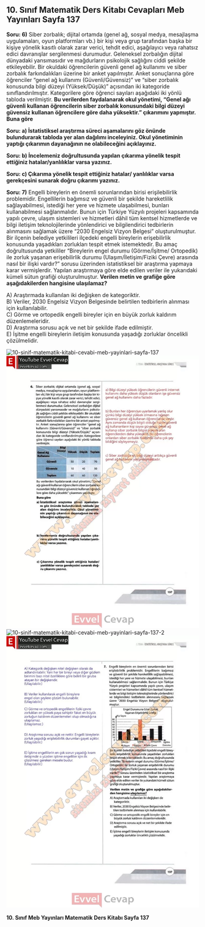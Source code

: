 ## 10. Sınıf Matematik Ders Kitabı Cevapları Meb Yayınları Sayfa 137

**Soru: 6)** Siber zorbalık; dijital ortamda (genel ağ, sosyal medya, mesajlaşma uygulamaları, oyun platformları vb.) bir kişi veya grup tarafından başka bir kişiye yönelik kasıtlı olarak zarar verici, tehdit edici, aşağılayıcı veya rahatsız edici davranışlar sergilenmesi durumudur. Geleneksel zorbalığın dijital dünyadaki yansımasıdır ve mağdurların psikolojik sağlığını ciddi şekilde etkileyebilir. Bir okuldaki öğrencilerin güvenli genel ağ kullanımı ve siber zorbalık farkındalıkları üzerine bir anket yapılmıştır. Anket sonuçlarına göre öğrenciler “genel ağ kullanımı (Güvenli/Güvensiz)” ve “siber zorbalık konusunda bilgi düzeyi (Yüksek/Düşük)” açısından iki kategoride sınıflandırılmıştır. Kategorilere göre öğrenci sayıları aşağıdaki iki yönlü tabloda verilmiştir. **Bu verilerden faydalanarak okul yönetimi, “Genel ağı güvenli kullanan öğrencilerin siber zorbalık konusundaki bilgi düzeyi güvensiz kullanan öğrencilere göre daha yüksektir.” çıkarımını yapmıştır. Buna göre**

**Soru: a) İstatistiksel araştırma süreci aşamalarını göz önünde bulundurarak tabloda yer alan dağılımı inceleyiniz. Okul yönetiminin yaptığı çıkarımın dayanağının ne olabileceğini açıklayınız.**

**Soru: b) İncelemeniz doğrultusunda yapılan çıkarıma yönelik tespit ettiğiniz hatalar/yanlılıklar varsa yazınız.**

**Soru: c) Çıkarıma yönelik tespit ettiğiniz hatalar/ yanlılıklar varsa gerekçesini sunarak doğru çıkarımı yazınız.**

**Soru: 7)** Engelli bireylerin en önemli sorunlarından birisi erişilebilirlik problemidir. Engellilerin bağımsız ve güvenli bir şekilde hareketlilik sağlayabilmesi, istediği her yere ve hizmete ulaşabilmesi, bunları kullanabilmesi sağlanmalıdır. Bunun için Türkiye Yüzyılı projeleri kapsamında yapılı çevre, ulaşım sistemleri ve hizmetleri dâhil tüm kentsel hizmetlerde ve bilgi iletişim teknolojilerinde yönlendirici ve bilgilendirici tedbirlerin alınmasını sağlamak üzere “2030 Engelsiz Vizyon Belgesi” oluşturulmuştur. Bir ilçenin belediye yetkilileri ilçedeki engelli bireylerin erişebilirlik konusunda yaşadıkları zorlukları tespit etmek istemektedir. Bu amaç doğrultusunda yetkililer “Bireylerin engel durumu (Görme/İşitme/ Ortopedik) ile zorluk yaşanan erişebilirlik durumu (Ulaşım/İletişim/Fiziki Çevre) arasında nasıl bir ilişki vardır?” sorusu üzerinden istatistiksel bir araştırma yapmaya karar vermişlerdir. Yapılan araştırmaya göre elde edilen veriler ile yukarıdaki kümeli sütun grafiği oluşturulmuştur. **Verilen metin ve grafiğe göre aşağıdakilerden hangisine ulaşılamaz?**

A) Araştırmada kullanılan iki değişken de kategoriktir.  
 B) Veriler, 2030 Engelsiz Vizyon Belgesinde belirtilen tedbirlerin alınması için kullanılabilir.  
 C) Görme ve ortopedik engelli bireyler için en büyük zorluk kaldırım düzenlemeleridir.  
 D) Araştırma sorusu açık ve net bir şekilde ifade edilmiştir.  
 E) İşitme engelli bireylerin iletişim konusunda yaşadığı zorluklar öncelikli çözülmelidir.

![10-sinif-matematik-kitabi-cevabi-meb-yayinlari-sayfa-137]()![10-sinif-matematik-kitabi-cevabi-meb-yayinlari-sayfa-137](./image1.webp)  
 ![10-sinif-matematik-kitabi-cevabi-meb-yayinlari-sayfa-137-2]()![10-sinif-matematik-kitabi-cevabi-meb-yayinlari-sayfa-137-2](./image2.webp)

**10. Sınıf Meb Yayınları Matematik Ders Kitabı Sayfa 137**